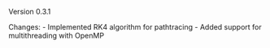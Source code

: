 Version 0.3.1

Changes:
    - Implemented RK4 algorithm for pathtracing
    - Added support for multithreading with OpenMP